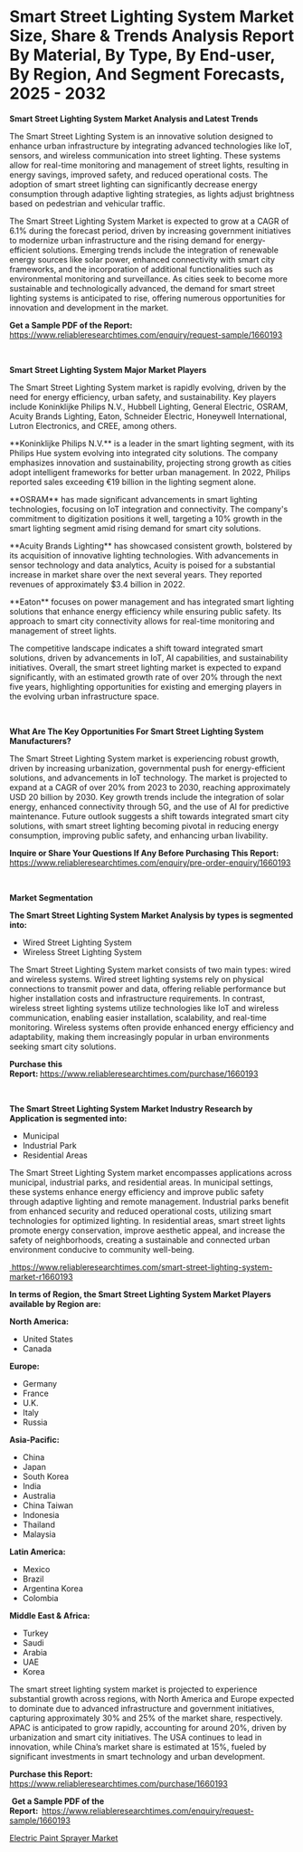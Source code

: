 <p><h1>Smart Street Lighting System Market Size, Share & Trends Analysis Report By Material, By Type, By End-user, By Region, And Segment Forecasts, 2025 - 2032</h1></p><p><strong>Smart Street Lighting System Market Analysis and Latest Trends</strong></p>
<p><p>The Smart Street Lighting System is an innovative solution designed to enhance urban infrastructure by integrating advanced technologies like IoT, sensors, and wireless communication into street lighting. These systems allow for real-time monitoring and management of street lights, resulting in energy savings, improved safety, and reduced operational costs. The adoption of smart street lighting can significantly decrease energy consumption through adaptive lighting strategies, as lights adjust brightness based on pedestrian and vehicular traffic.</p><p>The Smart Street Lighting System Market is expected to grow at a CAGR of 6.1% during the forecast period, driven by increasing government initiatives to modernize urban infrastructure and the rising demand for energy-efficient solutions. Emerging trends include the integration of renewable energy sources like solar power, enhanced connectivity with smart city frameworks, and the incorporation of additional functionalities such as environmental monitoring and surveillance. As cities seek to become more sustainable and technologically advanced, the demand for smart street lighting systems is anticipated to rise, offering numerous opportunities for innovation and development in the market.</p></p>
<p><strong>Get a Sample PDF of the Report:&nbsp;</strong> <a href="https://www.reliableresearchtimes.com/enquiry/request-sample/1660193?utm_campaign=2457&utm_medium=2&utm_source=Github&utm_content=ia&utm_term=20022025&utm_id=smart-street-lighting-system">https://www.reliableresearchtimes.com/enquiry/request-sample/1660193</a></p>
<p>&nbsp;</p>
<p><strong>Smart Street Lighting System Major Market Players</strong></p>
<p><p>The Smart Street Lighting System market is rapidly evolving, driven by the need for energy efficiency, urban safety, and sustainability. Key players include Koninklijke Philips N.V., Hubbell Lighting, General Electric, OSRAM, Acuity Brands Lighting, Eaton, Schneider Electric, Honeywell International, Lutron Electronics, and CREE, among others.</p><p>**Koninklijke Philips N.V.** is a leader in the smart lighting segment, with its Philips Hue system evolving into integrated city solutions. The company emphasizes innovation and sustainability, projecting strong growth as cities adopt intelligent frameworks for better urban management. In 2022, Philips reported sales exceeding €19 billion in the lighting segment alone.</p><p>**OSRAM** has made significant advancements in smart lighting technologies, focusing on IoT integration and connectivity. The company's commitment to digitization positions it well, targeting a 10% growth in the smart lighting segment amid rising demand for smart city solutions.</p><p>**Acuity Brands Lighting** has showcased consistent growth, bolstered by its acquisition of innovative lighting technologies. With advancements in sensor technology and data analytics, Acuity is poised for a substantial increase in market share over the next several years. They reported revenues of approximately $3.4 billion in 2022.</p><p>**Eaton** focuses on power management and has integrated smart lighting solutions that enhance energy efficiency while ensuring public safety. Its approach to smart city connectivity allows for real-time monitoring and management of street lights.</p><p>The competitive landscape indicates a shift toward integrated smart solutions, driven by advancements in IoT, AI capabilities, and sustainability initiatives. Overall, the smart street lighting market is expected to expand significantly, with an estimated growth rate of over 20% through the next five years, highlighting opportunities for existing and emerging players in the evolving urban infrastructure space.</p></p>
<p>&nbsp;</p>
<p><strong>What Are The Key Opportunities For Smart Street Lighting System Manufacturers?</strong></p>
<p><p>The Smart Street Lighting System market is experiencing robust growth, driven by increasing urbanization, governmental push for energy-efficient solutions, and advancements in IoT technology. The market is projected to expand at a CAGR of over 20% from 2023 to 2030, reaching approximately USD 20 billion by 2030. Key growth trends include the integration of solar energy, enhanced connectivity through 5G, and the use of AI for predictive maintenance. Future outlook suggests a shift towards integrated smart city solutions, with smart street lighting becoming pivotal in reducing energy consumption, improving public safety, and enhancing urban livability.</p></p>
<p><strong>Inquire or Share Your Questions If Any Before Purchasing This Report:</strong> <a href="https://www.reliableresearchtimes.com/enquiry/pre-order-enquiry/1660193?utm_campaign=2457&utm_medium=2&utm_source=Github&utm_content=ia&utm_term=20022025&utm_id=smart-street-lighting-system">https://www.reliableresearchtimes.com/enquiry/pre-order-enquiry/1660193</a></p>
<p>&nbsp;</p>
<p><strong>Market Segmentation</strong></p>
<p><strong>The Smart Street Lighting System Market Analysis by types is segmented into:</strong></p>
<p><ul><li>Wired Street Lighting System</li><li>Wireless Street Lighting System</li></ul></p>
<p><p>The Smart Street Lighting System market consists of two main types: wired and wireless systems. Wired street lighting systems rely on physical connections to transmit power and data, offering reliable performance but higher installation costs and infrastructure requirements. In contrast, wireless street lighting systems utilize technologies like IoT and wireless communication, enabling easier installation, scalability, and real-time monitoring. Wireless systems often provide enhanced energy efficiency and adaptability, making them increasingly popular in urban environments seeking smart city solutions.</p></p>
<p><strong>Purchase this Report:&nbsp;</strong><a href="https://www.reliableresearchtimes.com/purchase/1660193?utm_campaign=2457&utm_medium=2&utm_source=Github&utm_content=ia&utm_term=20022025&utm_id=smart-street-lighting-system">https://www.reliableresearchtimes.com/purchase/1660193</a></p>
<p>&nbsp;</p>
<p><strong>The Smart Street Lighting System Market Industry Research by Application is segmented into:</strong></p>
<p><ul><li>Municipal</li><li>Industrial Park</li><li>Residential Areas</li></ul></p>
<p><p>The Smart Street Lighting System market encompasses applications across municipal, industrial parks, and residential areas. In municipal settings, these systems enhance energy efficiency and improve public safety through adaptive lighting and remote management. Industrial parks benefit from enhanced security and reduced operational costs, utilizing smart technologies for optimized lighting. In residential areas, smart street lights promote energy conservation, improve aesthetic appeal, and increase the safety of neighborhoods, creating a sustainable and connected urban environment conducive to community well-being.</p></p>
<p><a href="https://www.reliableresearchtimes.com/smart-street-lighting-system-market-r1660193?utm_campaign=2457&utm_medium=2&utm_source=Github&utm_content=ia&utm_term=20022025&utm_id=smart-street-lighting-system">&nbsp;https://www.reliableresearchtimes.com/smart-street-lighting-system-market-r1660193</a></p>
<p><strong>In terms of Region, the Smart Street Lighting System Market Players available by Region are:</strong></p>
<p>
    <p> <strong> North America: </strong>
        <ul>
            <li>United States</li>
            <li>Canada</li>
        </ul>
        </p> 
    <p> <strong> Europe: </strong>
        <ul>
            <li>Germany</li>
            <li>France</li>
            <li>U.K.</li>
            <li>Italy</li>
            <li>Russia</li>
        </ul>
        </p> 
    <p> <strong> Asia-Pacific: </strong>
        <ul>
            <li>China</li>
            <li>Japan</li>
            <li>South Korea</li>
            <li>India</li>
            <li>Australia</li>
            <li>China Taiwan</li>
            <li>Indonesia</li>
            <li>Thailand</li>
            <li>Malaysia</li>
        </ul>
        </p> 
    <p> <strong> Latin America: </strong>
        <ul>
            <li>Mexico</li>
            <li>Brazil</li>
            <li>Argentina Korea</li>
            <li>Colombia</li>
        </ul>
        </p> 
    <p> <strong> Middle East & Africa: </strong>
        <ul>
            <li>Turkey</li>
            <li>Saudi</li>
            <li>Arabia</li>
            <li>UAE</li>
            <li>Korea</li>
        </ul>
    </p>
    </p>
<p><p>The smart street lighting system market is projected to experience substantial growth across regions, with North America and Europe expected to dominate due to advanced infrastructure and government initiatives, capturing approximately 30% and 25% of the market share, respectively. APAC is anticipated to grow rapidly, accounting for around 20%, driven by urbanization and smart city initiatives. The USA continues to lead in innovation, while China’s market share is estimated at 15%, fueled by significant investments in smart technology and urban development.</p></p>
<p><strong>Purchase this Report: </strong><a href="https://www.reliableresearchtimes.com/purchase/1660193?utm_campaign=2457&utm_medium=2&utm_source=Github&utm_content=ia&utm_term=20022025&utm_id=smart-street-lighting-system">https://www.reliableresearchtimes.com/purchase/1660193</a></p>
<p>&nbsp;<strong>Get a Sample PDF of the Report:&nbsp;&nbsp;</strong><a href="https://www.reliableresearchtimes.com/enquiry/request-sample/1660193?utm_campaign=2457&utm_medium=2&utm_source=Github&utm_content=ia&utm_term=20022025&utm_id=smart-street-lighting-system">https://www.reliableresearchtimes.com/enquiry/request-sample/1660193</a></p>
<p><strong></strong></p>
<p><p><a href="https://github.com/cheryjhonson/Market-Research-Report-List-1/blob/main/electric-paint-sprayer-market.md?utm_campaign=2457&utm_medium=2&utm_source=Github&utm_content=ia&utm_term=20022025&utm_id=smart-street-lighting-system">Electric Paint Sprayer Market</a></p></p>